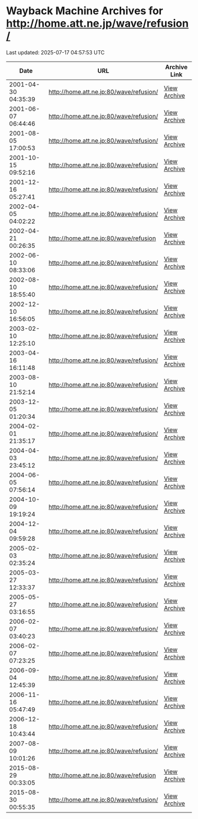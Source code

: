 # Wayback Machine Archives for http://home.att.ne.jp/wave/refusion/

Last updated: 2025-07-17 04:57:53 UTC

| Date | URL | Archive Link |
|------|-----|---------------|
| 2001-04-30 04:35:39 | http://home.att.ne.jp:80/wave/refusion/ | [View Archive](https://web.archive.org/web/20010430043539/http://home.att.ne.jp:80/wave/refusion/) |
| 2001-06-07 06:44:46 | http://home.att.ne.jp:80/wave/refusion/ | [View Archive](https://web.archive.org/web/20010607064446/http://home.att.ne.jp:80/wave/refusion/) |
| 2001-08-05 17:00:53 | http://home.att.ne.jp:80/wave/refusion/ | [View Archive](https://web.archive.org/web/20010805170053/http://home.att.ne.jp:80/wave/refusion/) |
| 2001-10-15 09:52:16 | http://home.att.ne.jp:80/wave/refusion/ | [View Archive](https://web.archive.org/web/20011015095216/http://home.att.ne.jp:80/wave/refusion/) |
| 2001-12-16 05:27:41 | http://home.att.ne.jp:80/wave/refusion/ | [View Archive](https://web.archive.org/web/20011216052741/http://home.att.ne.jp:80/wave/refusion/) |
| 2002-04-05 04:02:22 | http://home.att.ne.jp:80/wave/refusion/ | [View Archive](https://web.archive.org/web/20020405040222/http://home.att.ne.jp:80/wave/refusion/) |
| 2002-04-21 00:26:35 | http://home.att.ne.jp:80/wave/refusion | [View Archive](https://web.archive.org/web/20020421002635/http://home.att.ne.jp:80/wave/refusion) |
| 2002-06-10 08:33:06 | http://home.att.ne.jp:80/wave/refusion/ | [View Archive](https://web.archive.org/web/20020610083306/http://home.att.ne.jp:80/wave/refusion/) |
| 2002-08-10 18:55:40 | http://home.att.ne.jp:80/wave/refusion/ | [View Archive](https://web.archive.org/web/20020810185540/http://home.att.ne.jp:80/wave/refusion/) |
| 2002-12-10 16:56:05 | http://home.att.ne.jp:80/wave/refusion/ | [View Archive](https://web.archive.org/web/20021210165605/http://home.att.ne.jp:80/wave/refusion/) |
| 2003-02-10 12:25:10 | http://home.att.ne.jp:80/wave/refusion/ | [View Archive](https://web.archive.org/web/20030210122510/http://home.att.ne.jp:80/wave/refusion/) |
| 2003-04-16 16:11:48 | http://home.att.ne.jp:80/wave/refusion/ | [View Archive](https://web.archive.org/web/20030416161148/http://home.att.ne.jp:80/wave/refusion/) |
| 2003-08-10 21:52:14 | http://home.att.ne.jp:80/wave/refusion/ | [View Archive](https://web.archive.org/web/20030810215214/http://home.att.ne.jp:80/wave/refusion/) |
| 2003-12-05 01:20:34 | http://home.att.ne.jp:80/wave/refusion/ | [View Archive](https://web.archive.org/web/20031205012034/http://home.att.ne.jp:80/wave/refusion/) |
| 2004-02-01 21:35:17 | http://home.att.ne.jp:80/wave/refusion/ | [View Archive](https://web.archive.org/web/20040201213517/http://home.att.ne.jp:80/wave/refusion/) |
| 2004-04-03 23:45:12 | http://home.att.ne.jp:80/wave/refusion/ | [View Archive](https://web.archive.org/web/20040403234512/http://home.att.ne.jp:80/wave/refusion/) |
| 2004-06-05 07:56:14 | http://home.att.ne.jp:80/wave/refusion/ | [View Archive](https://web.archive.org/web/20040605075614/http://home.att.ne.jp:80/wave/refusion/) |
| 2004-10-09 19:19:24 | http://home.att.ne.jp:80/wave/refusion/ | [View Archive](https://web.archive.org/web/20041009191924/http://home.att.ne.jp:80/wave/refusion/) |
| 2004-12-04 09:59:28 | http://home.att.ne.jp:80/wave/refusion/ | [View Archive](https://web.archive.org/web/20041204095928/http://home.att.ne.jp:80/wave/refusion/) |
| 2005-02-03 02:35:24 | http://home.att.ne.jp:80/wave/refusion/ | [View Archive](https://web.archive.org/web/20050203023524/http://home.att.ne.jp:80/wave/refusion/) |
| 2005-03-27 12:33:37 | http://home.att.ne.jp:80/wave/refusion/ | [View Archive](https://web.archive.org/web/20050327123337/http://home.att.ne.jp:80/wave/refusion/) |
| 2005-05-27 03:16:55 | http://home.att.ne.jp:80/wave/refusion/ | [View Archive](https://web.archive.org/web/20050527031655/http://home.att.ne.jp:80/wave/refusion/) |
| 2006-02-07 03:40:23 | http://home.att.ne.jp:80/wave/refusion/ | [View Archive](https://web.archive.org/web/20060207034023/http://home.att.ne.jp:80/wave/refusion/) |
| 2006-02-07 07:23:25 | http://home.att.ne.jp:80/wave/refusion/ | [View Archive](https://web.archive.org/web/20060207072325/http://home.att.ne.jp:80/wave/refusion/) |
| 2006-09-04 12:45:39 | http://home.att.ne.jp:80/wave/refusion/ | [View Archive](https://web.archive.org/web/20060904124539/http://home.att.ne.jp:80/wave/refusion/) |
| 2006-11-16 05:47:49 | http://home.att.ne.jp:80/wave/refusion/ | [View Archive](https://web.archive.org/web/20061116054749/http://home.att.ne.jp:80/wave/refusion/) |
| 2006-12-18 10:43:44 | http://home.att.ne.jp:80/wave/refusion/ | [View Archive](https://web.archive.org/web/20061218104344/http://home.att.ne.jp:80/wave/refusion/) |
| 2007-08-09 10:01:26 | http://home.att.ne.jp:80/wave/refusion/ | [View Archive](https://web.archive.org/web/20070809100126/http://home.att.ne.jp:80/wave/refusion/) |
| 2015-08-29 00:33:05 | http://home.att.ne.jp:80/wave/refusion | [View Archive](https://web.archive.org/web/20150829003305/http://home.att.ne.jp:80/wave/refusion) |
| 2015-08-30 00:55:35 | http://home.att.ne.jp:80/wave/refusion/ | [View Archive](https://web.archive.org/web/20150830005535/http://home.att.ne.jp:80/wave/refusion/) |
